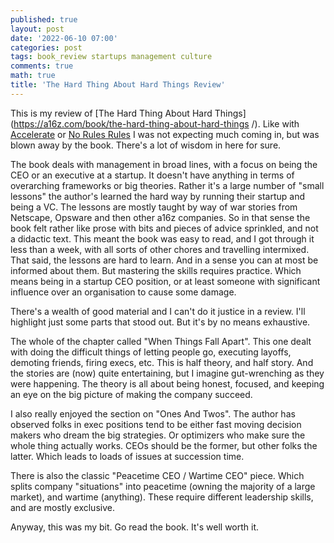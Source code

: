 ```yaml
---
published: true
layout: post
date: '2022-06-10 07:00'
categories: post
tags: book_review startups management culture
comments: true
math: true
title: 'The Hard Thing About Hard Things Review'
---
```

This is my review of [The Hard Thing About Hard Things](https://a16z.com/book/the-hard-thing-about-hard-things
/). Like with [Accelerate](./2022-05-31-accelerate-review.md) or [No Rules Rules](./2022-03-05-no-rules-rules-review.md)
I was not expecting much coming in, but was blown away by the book. There's a lot of wisdom in here for sure.

The book deals with management in broad lines, with a focus on being the CEO or an executive at a startup. It doesn't
have anything in terms of overarching frameworks or big theories. Rather it's a large number of "small lessons"
the author's learned the hard way by running their startup and being a VC. The lessons are mostly taught by way
of war stories from Netscape, Opsware and then other a16z companies. So in that sense the book felt rather like
prose with bits and pieces of advice sprinkled, and not a didactic text. This meant the book was easy to read,
and I got through it less than a week, with all sorts of other chores and travelling intermixed. That said,
the lessons are hard to learn. And in a sense you can at most be informed about them. But mastering the skills
requires practice. Which means being in a startup CEO position, or at least someone with significant
influence over an organisation to cause some damage.

There's a wealth of good material and I can't do it justice in a review. I'll highlight just some parts that
stood out. But it's by no means exhaustive.

The whole of the chapter called "When Things Fall Apart". This one dealt with doing the difficult things of
letting people go, executing layoffs, demoting friends, firing execs, etc. This is half theory, and half story.
And the stories are (now) quite entertaining, but I imagine gut-wrenching as they were happening. The theory
is all about being honest, focused, and keeping an eye on the big picture of making the company succeed.

I also really enjoyed the section on "Ones And Twos". The author has observed folks in exec positions tend
to be either fast moving decision makers who dream the big strategies. Or optimizers who make sure the
whole thing actually works. CEOs should be the former, but other folks the latter. Which leads to loads of
issues at succession time.

There is also the classic "Peacetime CEO / Wartime CEO" piece. Which splits company "situations" into
peacetime (owning the majority of a large market), and wartime (anything). These require different
leadership skills, and are mostly exclusive.

Anyway, this was my bit. Go read the book. It's well worth it.
